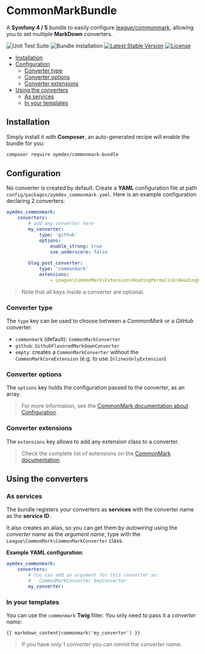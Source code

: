# CommonMarkBundle
A **Symfony 4 / 5** bundle to easily configure [league/commonmark](https://github.com/thephpleague/commonmark), 
allowing you to set multiple **MarkDown** converters.

![Unit Test Suite](https://github.com/AymDev/CommonMarkBundle/workflows/Unit%20Test%20Suite/badge.svg)
![Bundle installation](https://github.com/AymDev/CommonMarkBundle/workflows/Bundle%20installation/badge.svg)
[![Latest Stable Version](https://poser.pugx.org/aymdev/commonmark-bundle/v)](//packagist.org/packages/aymdev/commonmark-bundle)
[![License](https://poser.pugx.org/aymdev/commonmark-bundle/license)](//packagist.org/packages/aymdev/commonmark-bundle)

 - [Installation](#installation)
 - [Configuration](#configuration)
     - [Converter type](#converter-type)
     - [Converter options](#converter-options)
     - [Converter extensions](#converter-extensions)
 - [Using the converters](#using-the-converters)
     - [As services](#as-services)
     - [In your templates](#in-your-templates)

## Installation
Simply install it with **Composer**, an auto-generated recipe will enable the bundle for you:
```sh
composer require aymdev/commonmark-bundle
```

## Configuration
No converter is created by default. 
Create a **YAML** configuration file at path `config/packages/aymdev_commonmark.yaml`. 
Here is an example configuration declaring 2 converters:
```yaml
aymdev_commonmark:
    converters:
        # add any converter here
        my_converter:
            type: 'github'
            options:
                enable_strong: true
                use_underscore: false
        
        blog_post_converter:
            type: 'commonmark'
            extensions:
                - League\CommonMark\Extension\HeadingPermalink\HeadingPermalinkExtension
```

>Note that all keys inside a converter are optional.

### Converter type

The `type` key can be used to choose between a *CommonMark* or a *GitHub* converter:

 - `commonmark` (default): `CommonMarkConverter`
 - `github`: `GithubFlavoredMarkdownConverter`
 - `empty`: creates a `CommonMarkConverter` without the `CommonMarkCoreExtension` (e.g. to use `InlinesOnlyExtension`)

### Converter options

The `options` key holds the configuration passed to the converter, as an array.
>For more information, see the [CommonMark documentation about Configuration](https://commonmark.thephpleague.com/1.5/configuration/).

### Converter extensions

The `extensions` key allows to add any extension class to a converter.
>Check the complete list of extensions on the [CommonMark documentation](https://commonmark.thephpleague.com/1.5/extensions/overview/).

## Using the converters

### As services
The bundle registers your converters as **services** with the converter name as the **service ID**.

It also creates an alias, so you can get them by *autowiring* using the *converter name* as the *argument name*,
type with the `League\CommonMark\CommonMarkConverter` class.

**Example YAML configuration**:
```yaml
aymdev_commonmark:
    converters:
        # You can add an argument for this converter as:
        #   CommonMarkConverter $myConverter
        my_converter:
```

### In your templates

You can use the `commonmark` **Twig** filter. You only need to pass it a *converter name*:
```twig
{{ markdown_content|commonmark('my_converter') }}
```
>If you have only 1 *converter* you can ommit the *converter name*.
